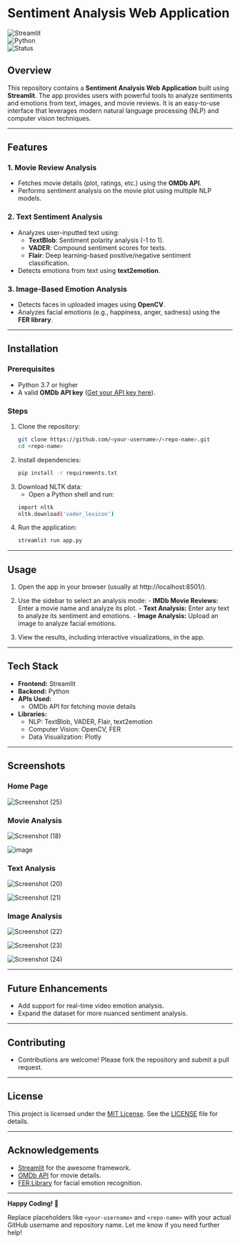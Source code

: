 # Sentiment Analysis Web Application  

![Streamlit](https://img.shields.io/badge/Streamlit-WebApp-orange)  
![Python](https://img.shields.io/badge/Python-3.7%2B-blue)  
![Status](https://img.shields.io/badge/Status-Completed-brightgreen)  

## Overview  
This repository contains a **Sentiment Analysis Web Application** built using **Streamlit**. The app provides users with powerful tools to analyze sentiments and emotions from text, images, and movie reviews. It is an easy-to-use interface that leverages modern natural language processing (NLP) and computer vision techniques.  

---

## Features  
### 1. **Movie Review Analysis**  
- Fetches movie details (plot, ratings, etc.) using the **OMDb API**.  
- Performs sentiment analysis on the movie plot using multiple NLP models.  

### 2. **Text Sentiment Analysis**  
- Analyzes user-inputted text using:  
  - **TextBlob**: Sentiment polarity analysis (-1 to 1).  
  - **VADER**: Compound sentiment scores for texts.  
  - **Flair**: Deep learning-based positive/negative sentiment classification.  
- Detects emotions from text using **text2emotion**.  

### 3. **Image-Based Emotion Analysis**  
- Detects faces in uploaded images using **OpenCV**.  
- Analyzes facial emotions (e.g., happiness, anger, sadness) using the **FER library**.  

---

## Installation  

### Prerequisites  
- Python 3.7 or higher  
- A valid **OMDb API key** ([Get your API key here](http://www.omdbapi.com/apikey.aspx)).  

### Steps  
1. Clone the repository:  
   ```bash
   git clone https://github.com/<your-username>/<repo-name>.git
   cd <repo-name>

2. Install dependencies:
   ```bash
   pip install -r requirements.txt

3. Download NLTK data:
   - Open a Python shell and run:
   ```bash
   import nltk
   nltk.download('vader_lexicon')

4. Run the application:
   ```bash
   streamlit run app.py

---

## Usage
1. Open the app in your browser (usually at http://localhost:8501/).

2. Use the sidebar to select an analysis mode:
        - **IMDb Movie Reviews:** Enter a movie name and analyze its plot.
        - **Text Analysis:** Enter any text to analyze its sentiment and emotions.
        - **Image Analysis:** Upload an image to analyze facial emotions.

3. View the results, including interactive visualizations, in the app.

---

## Tech Stack
- **Frontend:** Streamlit
- **Backend:** Python
- **APIs Used:**
    - OMDb API for fetching movie details
- **Libraries:**
    - NLP: TextBlob, VADER, Flair, text2emotion
    - Computer Vision: OpenCV, FER
    - Data Visualization: Plotly

---

## Screenshots

### Home Page

![Screenshot (25)](https://github.com/user-attachments/assets/d8323a54-9bf4-494e-9082-bae484f961b0)


### Movie Analysis

![Screenshot (18)](https://github.com/user-attachments/assets/9032e17c-81a6-4660-8fc0-cb861a29a42e)

![image](https://github.com/user-attachments/assets/4476151e-17b2-4206-8a71-5f97f27e7d32)


### Text Analysis

![Screenshot (20)](https://github.com/user-attachments/assets/6b0145dd-8cea-48d7-8bad-ea222eda3a70)

![Screenshot (21)](https://github.com/user-attachments/assets/ee0d84aa-fd4c-43e5-a608-d5aef24ea1be)

### Image Analysis

![Screenshot (22)](https://github.com/user-attachments/assets/f482a457-da84-41df-b708-9ed465a8c84e)

![Screenshot (23)](https://github.com/user-attachments/assets/8a906efd-081f-41d4-8b29-4d35e9199ffe)

![Screenshot (24)](https://github.com/user-attachments/assets/c24fb581-c99b-44e5-a336-310b234ac7a0)


---

## Future Enhancements
  - Add support for real-time video emotion analysis.
  - Expand the dataset for more nuanced sentiment analysis.

---

## Contributing
  - Contributions are welcome! Please fork the repository and submit a pull request.

---

## License  
This project is licensed under the [MIT License](https://opensource.org/licenses/MIT). See the [LICENSE](LICENSE) file for details.

---

## Acknowledgements  
- [Streamlit](https://streamlit.io) for the awesome framework.  
- [OMDb API](http://www.omdbapi.com/) for movie details.  
- [FER Library](https://github.com/justinshenk/fer) for facial emotion recognition.  

---

**Happy Coding! 🎉**

Replace placeholders like `<your-username>` and `<repo-name>` with your actual GitHub username and repository name. Let me know if you need further help!
